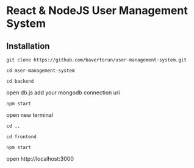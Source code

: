 # React &amp; NodeJS User Management System

## Installation

```
git clone https://github.com/bavertorun/user-management-system.git
```

```
cd mser-management-system
```

```
cd backend
```
open db.js
add your mongodb connection uri
```
npm start
```
open new terminal

```
cd ..
```

```
cd frontend
```

```
npm start
```

open http://localhost:3000
